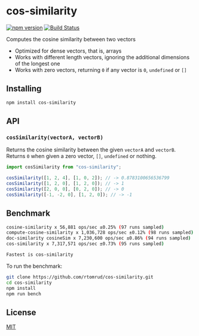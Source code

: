 # cos-similarity

[![npm version](https://img.shields.io/npm/v/cos-similarity.svg?style=flat-square)](https://www.npmjs.com/package/cos-similarity)
[![Build Status](https://travis-ci.com/rtomrud/cos-similarity.svg?branch=master)](https://travis-ci.com/rtomrud/cos-similarity)

Computes the cosine similarity between two vectors

- Optimized for dense vectors, that is, arrays
- Works with different length vectors, ignoring the additional dimensions of the longest one
- Works with zero vectors, returning `0` if any vector is `0`, `undefined` or `[]`

## Installing

```bash
npm install cos-similarity
```

## API

### `cosSimilarity(vectorA, vectorB)`

Returns the cosine similarity between the given `vectorA` and `vectorB`. Returns `0` when given a zero vector, `[]`, `undefined` or nothing.

```js
import cosSimilarity from "cos-similarity";

cosSimilarity([1, 2, 4], [1, 0, 2]); // -> 0.8783100656536799
cosSimilarity([1, 2, 0], [1, 2, 0]); // -> 1
cosSimilarity([2, 0, 0], [0, 2, 0]); // -> 0
cosSimilarity([-1, -2, 0], [1, 2, 0]); // -> -1
```

## Benchmark

```bash
cosine-similarity x 56,881 ops/sec ±0.25% (97 runs sampled)
compute-cosine-similarity x 1,036,728 ops/sec ±0.12% (98 runs sampled)
doc-similarity cosineSim x 7,230,600 ops/sec ±0.86% (94 runs sampled)
cos-similarity x 7,317,571 ops/sec ±0.73% (95 runs sampled)

Fastest is cos-similarity
```

To run the benchmark:

```bash
git clone https://github.com/rtomrud/cos-similarity.git
cd cos-similarity
npm install
npm run bench
```

## License

[MIT](./LICENSE)
